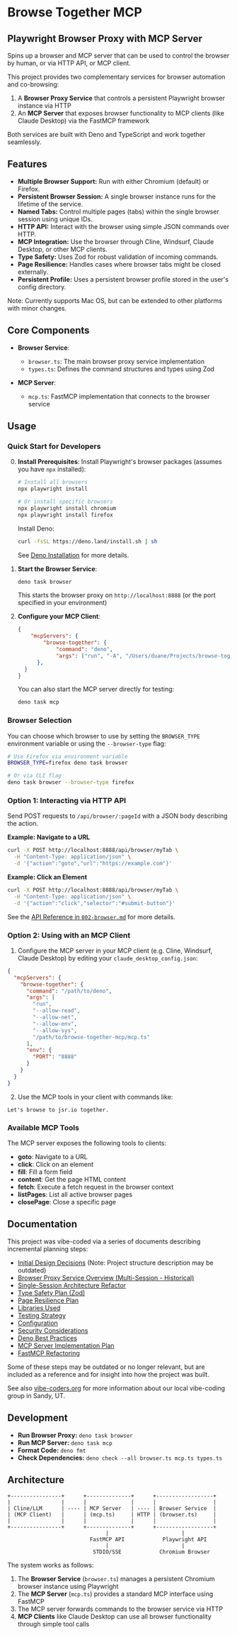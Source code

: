 # Browse Together MCP

## Playwright Browser Proxy with MCP Server

Spins up a browser and MCP server that can be used to control the browser by human, or via HTTP API, or MCP client.

This project provides two complementary services for browser automation and co-browsing:

1. A **Browser Proxy Service** that controls a persistent Playwright browser instance via HTTP
2. An **MCP Server** that exposes browser functionality to MCP clients (like Claude Desktop) via the FastMCP framework

Both services are built with Deno and TypeScript and work together seamlessly.

## Features

*   **Multiple Browser Support:** Run with either Chromium (default) or Firefox.
*   **Persistent Browser Session:** A single browser instance runs for the lifetime of the service.
*   **Named Tabs:** Control multiple pages (tabs) within the single browser session using unique IDs.
*   **HTTP API:** Interact with the browser using simple JSON commands over HTTP.
*   **MCP Integration:** Use the browser through Cline, Windsurf, Claude Desktop, or other MCP clients.
*   **Type Safety:** Uses Zod for robust validation of incoming commands.
*   **Page Resilience:** Handles cases where browser tabs might be closed externally.
*   **Persistent Profile:** Uses a persistent browser profile stored in the user's config directory.

Note: Currently supports Mac OS, but can be extended to other platforms with minor changes.

## Core Components

*   **Browser Service**:
    * `browser.ts`: The main browser proxy service implementation
    * `types.ts`: Defines the command structures and types using Zod

*   **MCP Server**:
    * `mcp.ts`: FastMCP implementation that connects to the browser service

## Usage

### Quick Start for Developers

0. **Install Prerequisites**:
   Install Playwright's browser packages (assumes you have `npx` installed):

   ```bash
   # Install all browsers
   npx playwright install

   # Or install specific browsers
   npx playwright install chromium
   npx playwright install firefox
   ```

   Install Deno:

   ```bash
   curl -fsSL https://deno.land/install.sh | sh
   ```

   See [Deno Installation](https://docs.deno.com/runtime/getting_started/installation) for more details.



1. **Start the Browser Service**:
   ```bash
   deno task browser
   ```
   This starts the browser proxy on `http://localhost:8888` (or the port specified in your environment)

2. **Configure your MCP Client**:

   ```json
   {
	   "mcpServers": {
		   "browse-together": {
			   "command": "deno",
			   "args": ["run", "-A", "/Users/duane/Projects/browse-together-mcp/mcp.ts"]
	     },
     }
   }
   ```

   You can also start the MCP server directly for testing:

   ```bash
   deno task mcp
   ```

### Browser Selection

You can choose which browser to use by setting the `BROWSER_TYPE` environment variable or using the `--browser-type` flag:

```bash
# Use Firefox via environment variable
BROWSER_TYPE=firefox deno task browser

# Or via CLI flag
deno task browser --browser-type firefox
```

### Option 1: Interacting via HTTP API

Send POST requests to `/api/browser/:pageId` with a JSON body describing the action.

**Example: Navigate to a URL**

```bash
curl -X POST http://localhost:8888/api/browser/myTab \
  -H "Content-Type: application/json" \
  -d '{"action":"goto","url":"https://example.com"}'
```

**Example: Click an Element**

```bash
curl -X POST http://localhost:8888/api/browser/myTab \
  -H "Content-Type: application/json" \
  -d '{"action":"click","selector":"#submit-button"}'
```

See the [API Reference in `002-browser.md`](docs/002-browser.md#api-reference) for more details.

### Option 2: Using with an MCP Client

1. Configure the MCP server in your MCP client (e.g. Cline, Windsurf, Claude Desktop) by editing your `claude_desktop_config.json`:

```json
{
  "mcpServers": {
    "browse-together": {
      "command": "/path/to/deno", 
      "args": [
        "run",
        "--allow-read",
        "--allow-net",
        "--allow-env",
        "--allow-sys",
        "/path/to/browse-together-mcp/mcp.ts"
      ],
      "env": {
        "PORT": "8888" 
      }
    }
  }
}
```

2. Use the MCP tools in your client with commands like:

```
Let's browse to jsr.io together.
```

### Available MCP Tools

The MCP server exposes the following tools to clients:

* **goto**: Navigate to a URL
* **click**: Click on an element
* **fill**: Fill a form field
* **content**: Get the page HTML content
* **fetch**: Execute a fetch request in the browser context
* **listPages**: List all active browser pages
* **closePage**: Close a specific page

## Documentation

This project was vibe-coded via a series of documents describing incremental planning steps:

*   [Initial Design Decisions](docs/001-init.md) (Note: Project structure description may be outdated)
*   [Browser Proxy Service Overview (Multi-Session - Historical)](docs/002-browser.md)
*   [Single-Session Architecture Refactor](docs/003-single-session.md)
*   [Type Safety Plan (Zod)](docs/004-type-safety.md)
*   [Page Resilience Plan](docs/005-page-resilience.md)
*   [Libraries Used](docs/006-libraries.md)
*   [Testing Strategy](docs/007-testing.md)
*   [Configuration](docs/008-configuration.md)
*   [Security Considerations](docs/009-security.md)
*   [Deno Best Practices](docs/deno.md)
*   [MCP Server Implementation Plan](docs/017-add-mcp.md)
*   [FastMCP Refactoring](docs/018-fast-mcp.md)

Some of these steps may be outdated or no longer relevant, but are included as a reference and for insight into how the project was built.

See also [vibe-coders.org](https://vibe-coders.org/) for more information about our local vibe-coding group in Sandy, UT.

## Development

*   **Run Browser Proxy:** `deno task browser`
*   **Run MCP Server:** `deno task mcp` 
*   **Format Code:** `deno fmt`
*   **Check Dependencies:** `deno check --all browser.ts mcp.ts types.ts`

## Architecture

```
+----------------+      +--------------+      +------------------+
|                |      |              |      |                  |
| Cline/LLM      | ---- | MCP Server   | ---- | Browser Service  |
| (MCP Client)   |      | (mcp.ts)     | HTTP | (browser.ts)     |
|                |      |              |      |                  |
+----------------+      +--------------+      +------------------+
                               |                       |
                          FastMCP API            Playwright API
                               |                       |
                           STDIO/SSE            Chromium Browser
```

The system works as follows:

1. The **Browser Service** (`browser.ts`) manages a persistent Chromium browser instance using Playwright
2. The **MCP Server** (`mcp.ts`) provides a standard MCP interface using FastMCP
3. The MCP server forwards commands to the browser service via HTTP
4. **MCP Clients** like Claude Desktop can use all browser functionality through simple tool calls
